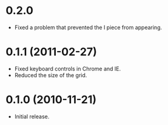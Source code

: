0.2.0
=====
* Fixed a problem that prevented the I piece from appearing.

0.1.1 (2011-02-27)
==================
* Fixed keyboard controls in Chrome and IE.
* Reduced the size of the grid.

0.1.0 (2010-11-21)
==================
* Initial release.